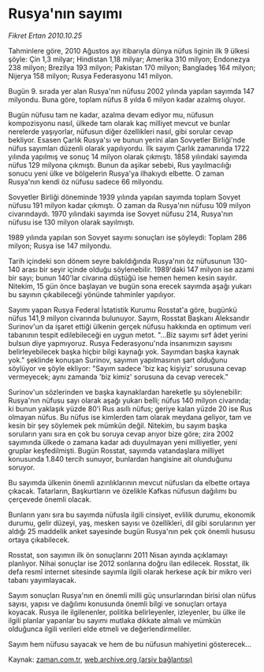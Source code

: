# Rusya'nın sayımı

*Fikret Ertan 2010.10.25*

<td class="news-spot">
<p>Tahminlere göre, 2010 Ağustos ayı itibarıyla dünya nüfus liginin ilk 9 ülkesi şöyle: Çin 1,3 milyar; Hindistan 1,18 milyar; Amerika 310 milyon; Endonezya 238 milyon; Brezilya 193 milyon; Pakistan 170 milyon; Bangladeş 164 milyon; Nijerya 158 milyon; Rusya Federasyonu 141 milyon.</p>
<p><p>Bugün 9. sırada yer alan Rusya'nın nüfusu 2002 yılında yapılan sayımda 147 milyondu. Buna göre, toplam nüfus 8 yılda 6 milyon kadar azalmış oluyor.
<p>Bugün nüfusu tam ne kadar, azalma devam ediyor mu, nüfusun kompozisyonu nasıl, ülkede tam olarak kaç milliyet mevcut ve bunlar nerelerde yaşıyorlar, nüfusun diğer özellikleri nasıl, gibi sorular cevap bekliyor. Esasen Çarlık Rusya'sı ve bunun yerini alan Sovyetler Birliği'nde nüfus sayımları düzenli olarak yapılıyordu. İlk sayım Çarlık zamanında 1722 yılında yapılmış ve sonuç 14 milyon olarak çıkmıştı. 1858 yılındaki sayımda nüfus 129 milyona çıkmıştı. Bunun da aşikar sebebi, Rus yayılmacılığı sonucu yeni ülke ve bölgelerin Rusya'ya ilhakıydı elbette. O zaman Rusya'nın kendi öz nüfusu sadece 66 milyondu.
<p>Sovyetler Birliği döneminde 1939 yılında yapılan sayımda toplam Sovyet nüfusu 191 milyon kadar çıkmıştı. O zaman da Rusya'nın nüfusu 109 milyon civarındaydı. 1970 yılındaki sayımda ise Sovyet nüfusu 214, Rusya'nın nüfusu ise 130 milyon olarak sayılmıştı.
<p>1989 yılında yapılan son Sovyet sayımı sonuçları ise şöyleydi: Toplam 286 milyon; Rusya ise 147 milyondu.
<p>Tarih içindeki son dönem seyre bakıldığında Rusya'nın öz nüfusunun 130-140 arası bir seyir içinde olduğu söylenebilir. 1989'daki 147 milyon ise azami bir sayı; bunun 140'lar civarına düştüğü ise hemen hemen kesin sayılır. Nitekim, 15 gün önce başlayan ve bugün sona erecek sayımda aşağı yukarı bu sayının çıkabileceği yönünde tahminler yapılıyor.
<p>Sayımı yapan Rusya Federal İstatistik Kurumu Rosstat'a göre, bugünkü nüfus 141,9 milyon civarında bulunuyor. Sayım, Rosstat Başkanı Aleksandır Surinov'un da işaret ettiği ülkenin gerçek nüfusu hakkında en optimum veri tabanının tespit edilebileceği en uygun metot. "...Biz sayımı sırf âdet yerini bulsun diye yapmıyoruz. Rusya Federasyonu'nda insanımızın sayısını belirleyebilecek başka hiçbir bilgi kaynağı yok. Sayımdan başka kaynak yok." şeklinde konuşan Surinov, sayımın yapılmasının şart olduğunu söylüyor ve şöyle ekliyor: "Sayım sadece 'biz kaç kişiyiz' sorusuna cevap vermeyecek; aynı zamanda 'biz kimiz' sorusuna da cevap verecek."
<p>Surinov'un sözlerinden ve başka kaynaklardan hareketle şu söylenebilir: Rusya'nın nüfusu sayı olarak aşağı yukarı belli; nüfus 140 milyon civarında; ki bunun yaklaşık yüzde 80'i Rus asıllı nüfus; geriye kalan yüzde 20 ise Rus olmayan nüfus. Bu nüfus ise kimlerden tam olarak meydana geliyor, tam ve kesin bir şey söylemek pek mümkün değil. Nitekim, bu sayım başka soruların yanı sıra en çok bu soruya cevap arıyor bize göre; zira 2002 sayımında ülkede o zamana kadar adı duyulmayan yeni milliyetler, yeni gruplar keşfedilmişti. Bugün Rosstat, sayımda vatandaşlara milliyet konusunda 1.840 tercih sunuyor, bunlardan hangisine ait olunduğunu soruyor.
<p>Bu sayımda ülkenin önemli azınlıklarının mevcut nüfusları da elbette ortaya çıkacak. Tatarların, Başkurtların ve özelikle Kafkas nüfusun dağılımı bu çerçevede önemli olacak.
<p>Bunların yanı sıra bu sayımda nüfusla ilgili cinsiyet, evlilik durumu, ekonomik durumu, gelir düzeyi, yaş, mesken sayısı ve özellikleri, dil gibi sorularının yer aldığı 25 maddelik anket sayesinde bugün Rusya'nın pek çok önemli hususu ortaya çıkabilecek.
<p>Rosstat, son sayımın ilk ön sonuçlarını 2011 Nisan ayında açıklamayı planlıyor. Nihai sonuçlar ise 2012 sonlarına doğru ilan edilecek. Rosstat, ilk defa resmî internet sitesinde sayımla ilgili olarak herkese açık bir mikro veri tabanı yayımlayacak.
<p>Sayım sonuçları Rusya'nın en önemli milli güç unsurlarından birisi olan nüfus sayısı, yapısı ve dağılımı konusunda önemli bilgi ve sonuçları ortaya koyacak. Rusya ile ilgilenenler, politika belirleyenler, izleyenler, bu ülke ile ilgili planlar yapanlar bu sayımı mutlaka dikkate almalı ve mümkün olduğunca ilgili verileri elde etmeli ve değerlendirmeliler.
<p>Sayım hem nüfusu sayacak ve hem de bu nüfusun mahiyetini gösterecek... </p>
<a href="http://web.archive.org/web/20101130054536/mailto:f.ertan@zaman.com.tr">
</a></p></p></p></p></p></p></p></p></p></p></p></p></td>

Kaynak: [zaman.com.tr](http://zaman.com.tr/yazar.do?yazino=1044526), [web.archive.org (arşiv bağlantısı)](http://web.archive.org/web/20101130054536/http://zaman.com.tr/yazar.do?yazino=1044526)
